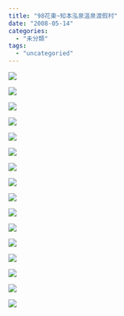 ```yaml
---
title: "98花東~知本泓泉溫泉渡假村"
date: "2008-05-14"
categories: 
  - "未分類"
tags: 
  - "uncategoried"
---
```


![](images/2485353056_e342d9dbb7.jpg)

![](images/2485353056_e342d9dbb7.jpg)  
  
![](images/2485352906_cd7210a749.jpg)  
  
![](images/2484536615_fcede89ee6.jpg)  
  
![](images/2485352622_253110261b.jpg)  
  
![](images/2484536315_87e0e2008d.jpg)  
  
![](images/2484536029_26b0ca2572.jpg)  
  
![](images/2485352044_1722167694.jpg)  
  
![](images/2485351684_49eb66fe75.jpg)  
  
![](images/2484534423_75e4580acd.jpg)  
  
![](images/2485351886_835e87002b.jpg)  
  
![](images/2485351540_ff37dddeb1.jpg)  
  
![](images/2485350578_571674df5b.jpg)  
  
![](images/2484534293_6f5e39a17d.jpg)  
  
![](images/2484505065_bb24093838.jpg)  
  
![](images/2485349994_f40e82bbd2.jpg)
